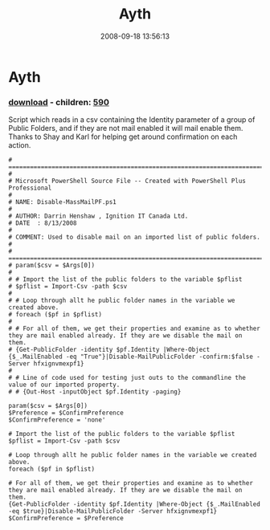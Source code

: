 ﻿---
pid:            589
poster:         Darrin Henshaw
title:          Ayth
date:           2008-09-18 13:56:13
format:         posh
parent:         0
parent:         0
children:       590
---

# Ayth

### [download](589.ps1) - children: [590](590.md)

Script which reads in a csv containing the Identity parameter of a group of Public Folders, and if they are not mail enabled it will mail enable them. Thanks to Shay and Karl for helping get around confirmation on each action.	

```posh
# ========================================================================
# 
# Microsoft PowerShell Source File -- Created with PowerShell Plus Professional
# 
# NAME: Disable-MassMailPF.ps1
# 
# AUTHOR: Darrin Henshaw , Ignition IT Canada Ltd.
# DATE  : 8/13/2008
# 
# COMMENT: Used to disable mail on an imported list of public folders.
# 
# ========================================================================
# param($csv = $Args[0])
# 
# # Import the list of the public folders to the variable $pflist
# $pflist = Import-Csv -path $csv
# 
# # Loop through allt he public folder names in the variable we created above.
# foreach ($pf in $pflist)
# 
# # For all of them, we get their properties and examine as to whether they are mail enabled already. If they are we disable the mail on them.
# {Get-PublicFolder -identity $pf.Identity |Where-Object {$_.MailEnabled -eq "True"}|Disable-MailPublicFolder -confirm:$false -Server hfxignvmexpf1}
# 
# # Line of code used for testing just outs to the commandline the value of our imported property.
# # {Out-Host -inputObject $pf.Identity -paging}

param($csv = $Args[0]) 
$Preference = $ConfirmPreference 
$ConfirmPreference = 'none' 

# Import the list of the public folders to the variable $pflist 
$pflist = Import-Csv -path $csv 

# Loop through allt he public folder names in the variable we created above. 
foreach ($pf in $pflist) 

# For all of them, we get their properties and examine as to whether they are mail enabled already. If they are we disable the mail on them. 
{Get-PublicFolder -identity $pf.Identity |Where-Object {$_.MailEnabled -eq $true}|Disable-MailPublicFolder -Server hfxignvmexpf1} 
$ConfirmPreference = $Preference 
```
